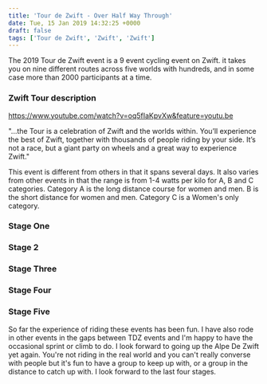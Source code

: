 ```yaml
---
title: 'Tour de Zwift - Over Half Way Through'
date: Tue, 15 Jan 2019 14:32:25 +0000
draft: false
tags: ['Tour de Zwift', 'Zwift', 'Zwift']
---
```


The 2019 Tour de Zwift event is a 9 event cycling event on Zwift. it takes you on nine different routes across five worlds with hundreds, and in some case more than 2000 participants at a time.

### Zwift Tour description

https://www.youtube.com/watch?v=oq5fIaKpvXw&feature=youtu.be

"...the Tour is a celebration of Zwift and the worlds within. You’ll experience the best of Zwift, together with thousands of people riding by your side. It’s not a race, but a giant party on wheels and a great way to experience Zwift."

This event is different from others in that it spans several days. It also varies from other events in that the range is from 1-4 watts per kilo for A, B and C categories. Category A is the long distance course for women and men. B is the short distance for women and men. Category C is a Women's only category.

### Stage One

### Stage 2

### Stage Three

### Stage Four

### Stage Five

So far the experience of riding these events has been fun. I have also rode in other events in the gaps between TDZ events and I'm happy to have the occasional sprint or climb to do. I look forward to going up the Alpe De Zwift yet again. You're not riding in the real world and you can't really converse with people but it's fun to have a group to keep up with, or a group in the distance to catch up with. I look forward to the last four stages.